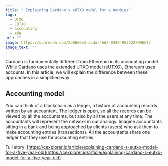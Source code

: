 ```yaml
---
title: " Explaining Cardano's eUTXO model for a newbies"
tags:
  - UTXO
  - EUTXO
  - accounting
  - ada
url: ""
image: https://ucarecdn.com/2a06e6e3-acda-46d7-9389-95352279966f/
image_text: ""
---
```


Cardano is fundamentally different from Ethereum in its accounting model. While Cardano uses the extended UTXO model (eUTXO), Ethereum uses accounts. In this article, we will explain the difference between these approaches in a simplified way.

## Accounting model

You can think of a blockchain as a ledger, a history of accounting records written by an accountant. The ledger is open, so all the records can be viewed by all the accountants, but also by all the users at any time. The accountants will represent the network in our analogy. Imagine accountants sitting in a bank and being approached by clients (users) who ask them to make accounting entries (transactions). All the accountants share one ledger that they use for accounting entries.

Full story: [https://cexplorer.io/article/explaining-cardano-s-eutxo-model-for-a-five-year-old](https://cexplorer.io/article/explaining-cardano-s-eutxo-model-for-a-five-year-old)
